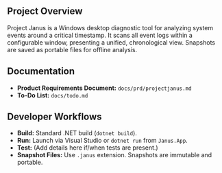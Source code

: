 ## Project Overview
Project Janus is a Windows desktop diagnostic tool for analyzing system events around a critical timestamp. It scans all event logs within a configurable window, presenting a unified, chronological view. Snapshots are saved as portable files for offline analysis.

## Documentation
- **Product Requirements Document:** `docs/prd/projectjanus.md`
- **To-Do List:** `docs/todo.md`

## Developer Workflows
- **Build:** Standard .NET build (`dotnet build`).
- **Run:** Launch via Visual Studio or `dotnet run` from `Janus.App`.
- **Test:** (Add details here if/when tests are present.)
- **Snapshot Files:** Use `.janus` extension. Snapshots are immutable and portable.
